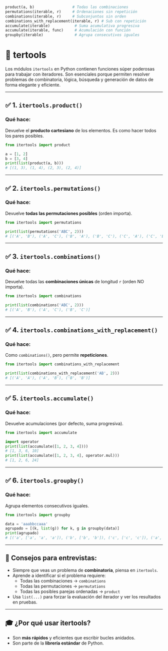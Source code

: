 ```PYTHON

product(a, b)                 # Todas las combinaciones 
permutations(iterable, r)     # Ordenaciones sin repetición
combinations(iterable, r)     # Subconjuntos sin orden
combinations_with_replacement(iterable, r) # Sub con repetición
accumulate(iterable)           # Suma acumulativa progresiva
accumulate(iterable, func)     # Acumulación con función
groupby(iterable)              # Agrupa consecutivos iguales
```
# 🧰 tertools

Los módulos `itertools` en Python contienen funciones súper poderosas para trabajar con iteradores. Son esenciales  porque permiten resolver problemas de combinatoria, lógica, búsqueda y generación de datos de forma elegante y eficiente.

---

## ✅ 1. `itertools.product()`

### Qué hace:
Devuelve el **producto cartesiano** de los elementos. Es como hacer todos los pares posibles.

```python
from itertools import product

a = [1, 2]
b = [3, 4]
print(list(product(a, b)))
# [(1, 3), (1, 4), (2, 3), (2, 4)]
```

---

## ✅ 2. `itertools.permutations()`

### Qué hace:
Devuelve **todas las permutaciones posibles** (orden importa).

```python
from itertools import permutations

print(list(permutations('ABC', 2)))
# [('A', 'B'), ('A', 'C'), ('B', 'A'), ('B', 'C'), ('C', 'A'), ('C', 'B')]
```

---

## ✅ 3. `itertools.combinations()`

### Qué hace:
Devuelve todas las **combinaciones únicas** de longitud `r` (orden NO importa).

```python
from itertools import combinations

print(list(combinations('ABC', 2)))
# [('A', 'B'), ('A', 'C'), ('B', 'C')]
```

---

## ✅ 4. `itertools.combinations_with_replacement()`

### Qué hace:
Como `combinations()`, pero permite **repeticiones**.

```python
from itertools import combinations_with_replacement

print(list(combinations_with_replacement('AB', 2)))
# [('A', 'A'), ('A', 'B'), ('B', 'B')]
```

---

## ✅ 5. `itertools.accumulate()`

### Qué hace:
Devuelve acumulaciones (por defecto, suma progresiva).

```python
from itertools import accumulate

import operator
print(list(accumulate([1, 2, 3, 4])))
# [1, 3, 6, 10]
print(list(accumulate([1, 2, 3, 4], operator.mul)))
# [1, 2, 6, 24]
```

---

## ✅ 6. `itertools.groupby()`

### Qué hace:
Agrupa elementos consecutivos iguales.

```python
from itertools import groupby

data = 'aaabbccaaa'
agrupado = [(k, list(g)) for k, g in groupby(data)]
print(agrupado)
# [('a', ['a', 'a', 'a']), ('b', ['b', 'b']), ('c', ['c', 'c']), ('a', ['a', 'a', 'a'])]
```

---

## 🧠 Consejos para entrevistas:
- Siempre que veas un problema de **combinatoria**, piensa en `itertools`.
- Aprende a identificar si el problema requiere:
  - Todas las combinaciones → `combinations`
  - Todas las permutaciones → `permutations`
  - Todas las posibles parejas ordenadas → `product`
- Usa `list(...)` para forzar la evaluación del iterador y ver los resultados en pruebas.

---

## 🎓 ¿Por qué usar itertools?
- Son **más rápidos** y eficientes que escribir bucles anidados.
- Son parte de la **librería estándar** de Python.
